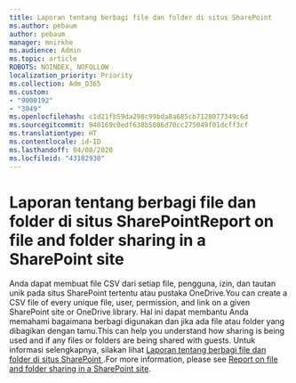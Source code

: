 ```yaml
---
title: Laporan tentang berbagi file dan folder di situs SharePoint
ms.author: pebaum
author: pebaum
manager: mnirkhe
ms.audience: Admin
ms.topic: article
ROBOTS: NOINDEX, NOFOLLOW
localization_priority: Priority
ms.collection: Adm_O365
ms.custom:
- "9000192"
- "3049"
ms.openlocfilehash: c1d21fb59da298c99bda8a685cb7128077349c6d
ms.sourcegitcommit: 940169c0edf638b5086d70cc275049f01dcff3cf
ms.translationtype: HT
ms.contentlocale: id-ID
ms.lasthandoff: 04/08/2020
ms.locfileid: "43182930"
---
```

# <a name="report-on-file-and-folder-sharing-in-a-sharepoint-site"></a><span data-ttu-id="a74ac-102">Laporan tentang berbagi file dan folder di situs SharePoint</span><span class="sxs-lookup"><span data-stu-id="a74ac-102">Report on file and folder sharing in a SharePoint site</span></span>

<span data-ttu-id="a74ac-103">Anda dapat membuat file CSV dari setiap file, pengguna, izin, dan tautan unik pada situs SharePoint tertentu atau pustaka OneDrive.</span><span class="sxs-lookup"><span data-stu-id="a74ac-103">You can create a CSV file of every unique file, user, permission, and link on a given SharePoint site or OneDrive library.</span></span> <span data-ttu-id="a74ac-104">Hal ini dapat membantu Anda memahami bagaimana berbagi digunakan dan jika ada file atau folder yang dibagikan dengan tamu.</span><span class="sxs-lookup"><span data-stu-id="a74ac-104">This can help you understand how sharing is being used and if any files or folders are being shared with guests.</span></span> <span data-ttu-id="a74ac-105">Untuk informasi selengkapnya, silakan lihat [Laporan tentang berbagi file dan folder di situs SharePoint ](https://docs.microsoft.com/sharepoint/sharing-reports).</span><span class="sxs-lookup"><span data-stu-id="a74ac-105">For more information, please see [Report on file and folder sharing in a SharePoint site](https://docs.microsoft.com/sharepoint/sharing-reports).</span></span>
